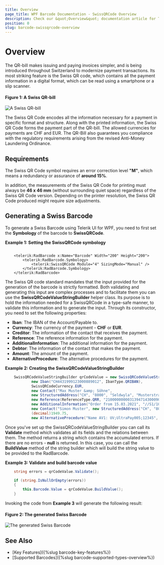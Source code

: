 ```yaml
---
title: Overview
page_title: WPF Barcode Documentation - SwissQRCode Overview
description: Check our &quot;Overview&quot; documentation article for Telerik SwissQRCode for WPF control.
position: 0
slug: barcode-swissqrcode-overview
---
```


# Overview

The QR-bill makes issuing and paying invoices simpler, and is being introduced throughout Switzerland to modernize payment transactions. Its most striking feature is the Swiss QR code, which contains all the payment information in a digital format, which can be read using a smartphone or a slip scanner.

#### Figure 1: A Swiss QR-bill

![A Swiss QR-bill](images/qr-bill.png)

The Swiss QR Code encodes all the information necessary for a payment in specific format and structure. Along with the printed information, the Swiss QR Code forms the payment part of the QR-bill. The allowed currencies for payments are CHF and EUR. The QR-Bill also guarantees you compliance with the regulatory requirements arising from the revised Anti-Money Laundering Ordinance.

## Requirements

The Swiss QR Code symbol requires an error correction level **"M"**, which means a redundancy or assurance of **around 15%**.

In addition, the measurements of the Swiss QR Code for printing must always be **46 x 46 mm** (without surrounding quiet space) regardless of the Swiss QR Code version. Depending on the printer resolution, the Swiss QR Code produced might require size adjustments.

## Generating a Swiss Barcode

To generate a Swiss Barcode using Telerik UI for WPF, you need to first set the **Symbology** of the barcode to **SwissQRCode**.

__Example 1: Setting the SwissQRCode symbology__  

```XAML
    
    <telerik:RadBarcode x:Name="Barcode" Width="200" Height="200">
        <telerik:RadBarcode.Symbology>
            <telerik:SwissQRCode Module="4" SizingMode="Manual" />
        </telerik:RadBarcode.Symbology>
    </telerik:RadBarcode>
```

The Swiss QR code standard mandates that the input provided for the generation of the barcode is strictly formatted. Both validating and generating this input are complex processes and to facilitate them you can use the **SwissQRCodeValueStringBuilder** helper class. Its purpose is to hold the information needed for a SwissQRCode in a type-safe manner, to validate this information and to generate the input. Through its constructor, you need to set the following properties:

* **Iban**: The IBAN of the Account/Payable to.
* **Currency**: The currency of the payment - **CHF** or **EUR**.
* **Creditor**: The information of the contact that receives the payment.
* **Reference**: The reference information for the payment.
* **AdditionalInformation**: The additional information for the payment.
* **Debtor**: The information of the contact that makes the payment.
* **Amount**: The amount of the payment.
* **AlternativeProcedure**: The alternative procedures for the payment.

__Example 2: Creating the SwissQRCodeValueStringBuilder__

```C#
    SwissQRCodeValueStringBuilder qrCodeValue = new SwissQRCodeValueStringBuilder(
            new Iban("CH4431999123000889012", IbanType.QRIBAN),
            SwissQRCodeCurrency.EUR,
            new Contact("Max Muster &amp; Söhne",
            new StructuredAddress("CH", "8000", "Seldwyla", "Musterstrasse", "123")),
            new Reference(ReferenceType.QRR, "210000000003139471430009017"),
            new AdditionalInformation("Order from 15.03.2021", "//S1/10/1234/11/201021/30/102673386/32/7.7/40/0:30"),
            new Contact("Simon Muster", new StructuredAddress("CH", "8000", "Seldwyla", "Musterstrasse", "1")),
            (decimal)1949.75,
            new AlternativeProcedure("Name AV1: UV;UltraPay005;12345", "Name AV2: XY;XYService;54321"));
```

Once you've set up the SwissQRCodeValueStringBuilder you can call its **Validate** method which validates all its fields and the relations between them. The method returns a string which contains the accumulated errors. If there are no errors - **null** is returned. In this case, you can call the **BuildValue** method of the string builder which will build the string value to be provided to the RadBarcode.

__Example 3: Validate and build barcode value__

```C#
    string errors = qrCodeValue.Validate();

    if (string.IsNullOrEmpty(errors))
    {
        this.Barcode.Value = qrCodeValue.BuildValue();
    }
```

Invoking the code from **Example 3** will generate the following result:

#### Figure 2: The generated Swiss Barcode

![The generated Swiss Barcode](images/swiss-barcode.png)

## See Also

- [Key Features]({%slug barcode-key-features%})
- [Supported Barcodes]({%slug barcode-supported-types-overview%})
